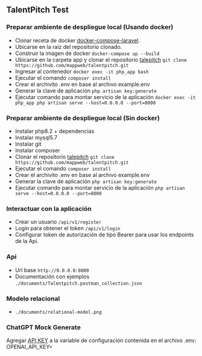 ## TalentPitch Test

### Preparar ambiente de despliegue local (Usando docker)

- Clonar receta de docker [docker-compose-laravel](https://github.com/mappweb/docker-compose-laravel/tree/feature/laravel-php-8.2).
- Ubicarse en la raiz del repositorio clonado.
- Construir la imagen de docker `docker-compose up --build`
- Ubicarse en la carpeta app y clonar el repositorio [talepitch](https://github.com/mappweb/talentpitch) `git clone https://github.com/mappweb/talentpitch.git`
- Ingresar al contenedor `docker exec -it php_app bash`
- Ejecutar el comando `composer install`
- Crear el archivito .env en base al archivo example.env
- Generar la clave de aplicación `php artisan key:generate`
- Ejecutar comando para montar servicio de la aplicación `docker exec -it php_app php artisan serve --host=0.0.0.0 --port=8000`

### Preparar ambiente de despliegue local (Sin docker)

- Instalar php8.2 + dependencias
- Instalar mysql5.7
- Instalar git
- Instalar composer
- Clonar el repositorio [talepitch](https://github.com/mappweb/talentpitch) `git clone https://github.com/mappweb/talentpitch.git`
- Ejecutar el comando `composer install`
- Crear el archivito .env en base al archivo example.env
- Generar la clave de aplicación `php artisan key:generate`
- Ejecutar comando para montar servicio de la aplicación `php artisan serve --host=0.0.0.0 --port=8000`

### Interactuar con la aplicación

- Crear un usuario `/api/v1/register`
- Login para obtener el token `/api/v1/login`
- Configurar token de autorización de tipo Bearer para usar los endpoints de la Api.

### Api

- Url base `http://0.0.0.0:8000`
- Documentación con ejemplos `./documents/Talentpitch.postman_collection.json`

### Modelo relacional

- `./documents/relational-model.png`

### ChatGPT Mock Generate

Agregar [API KEY](https://platform.openai.com/api-keys) a la variable de  configuración contenida en el archivo .env:
OPENAI_API_KEY=

